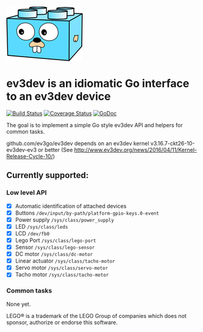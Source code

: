 ![Gopherbrick](gopherbrick.png)
# ev3dev is an idiomatic Go interface to an ev3dev device

[![Build Status](https://travis-ci.org/ev3go/ev3dev.svg?branch=master)](https://travis-ci.org/ev3go/ev3dev) [![Coverage Status](https://coveralls.io/repos/ev3go/ev3dev/badge.svg?branch=master&service=github)](https://coveralls.io/github/ev3go/ev3dev?branch=master) [![GoDoc](https://godoc.org/github.com/ev3go/ev3dev?status.svg)](https://godoc.org/github.com/ev3go/ev3dev)

The goal is to implement a simple Go style ev3dev API and helpers for common tasks.

github.com/ev3go/ev3dev depends on an ev3dev kernel v3.16.7-ckt26-10-ev3dev-ev3 or better (See http://www.ev3dev.org/news/2016/04/11/Kernel-Release-Cycle-10/)

## Currently supported:

### Low level API

- [x] Automatic identification of attached devices
- [x] Buttons `/dev/input/by-path/platform-gpio-keys.0-event`
- [x] Power supply `/sys/class/power_supply`
- [x] LED `/sys/class/leds`
- [x] LCD `/dev/fb0`
- [x] Lego Port `/sys/class/lego-port`
- [x] Sensor `/sys/class/lego-sensor`
- [x] DC motor `/sys/class/dc-motor`
- [x] Linear actuator `/sys/class/tacho-motor`
- [x] Servo motor `/sys/class/servo-motor`
- [x] Tacho motor `/sys/class/tacho-motor`

### Common tasks

None yet.

LEGO® is a trademark of the LEGO Group of companies which does not sponsor, authorize or endorse this software.
